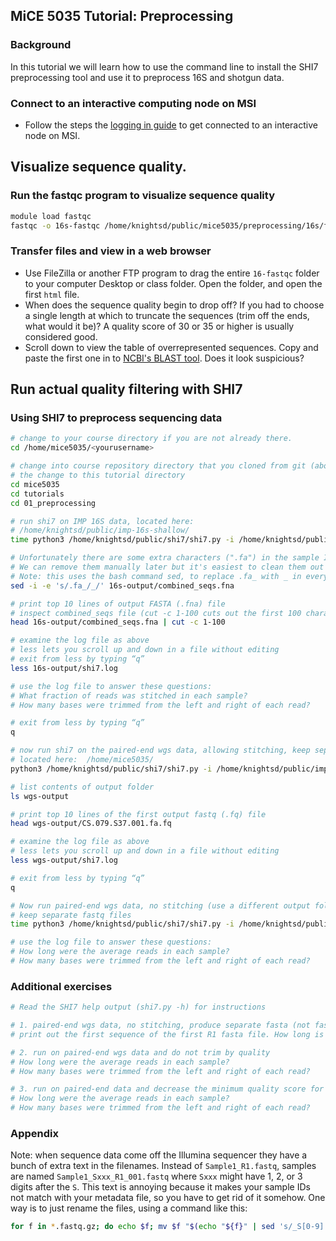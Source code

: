 ## MiCE 5035 Tutorial: Preprocessing

### Background
In this tutorial we will learn how to use the command line to
install the SHI7 preprocessing tool and use it to preprocess 16S and shotgun data.

### Connect to an interactive computing node on MSI
- Follow the steps the [logging in guide](../../logging_in.md) to get connected to an interactive node on MSI.

## Visualize sequence quality. 
### Run the fastqc program to visualize sequence quality
```bash
module load fastqc
fastqc -o 16s-fastqc /home/knightsd/public/mice5035/preprocessing/16s/fastq
```

### Transfer files and view in a web browser
- Use FileZilla or another FTP program to drag the entire `16-fastqc` folder to your computer Desktop or class folder. Open the folder, and open the first `html` file.
- When does the sequence quality begin to drop off? If you had to choose a single length at which to truncate the sequences (trim off the ends, what would it be)? A quality score of 30 or 35 or higher is usually considered good.
- Scroll down to view the table of overrepresented sequences. Copy and paste the first one in to [NCBI's BLAST tool](https://blast.ncbi.nlm.nih.gov/Blast.cgi). Does it look suspicious?

## Run actual quality filtering with SHI7

### Using SHI7 to preprocess sequencing data

```bash
# change to your course directory if you are not already there.
cd /home/mice5035/<yourusername>

# change into course repository directory that you cloned from git (above).
# the change to this tutorial directory
cd mice5035
cd tutorials
cd 01_preprocessing

# run shi7 on IMP 16S data, located here:
# /home/knightsd/public/imp-16s-shallow/
time python3 /home/knightsd/public/shi7/shi7.py -i /home/knightsd/public/imp/16s-shallow/ -o 16s-output

# Unfortunately there are some extra characters (".fa") in the sample IDs in this file
# We can remove them manually later but it's easiest to clean them out of the seqs file now
# Note: this uses the bash command sed, to replace .fa_ with _ in every line.
sed -i -e 's/.fa_/_/' 16s-output/combined_seqs.fna

# print top 10 lines of output FASTA (.fna) file 
# inspect combined_seqs file (cut -c 1-100 cuts out the first 100 characters of each line)
head 16s-output/combined_seqs.fna | cut -c 1-100

# examine the log file as above
# less lets you scroll up and down in a file without editing
# exit from less by typing “q”
less 16s-output/shi7.log

# use the log file to answer these questions:
# What fraction of reads was stitched in each sample?
# How many bases were trimmed from the left and right of each read?

# exit from less by typing “q”
q

# now run shi7 on the paired-end wgs data, allowing stitching, keep separate fastq files
# located here:  /home/mice5035/
python3 /home/knightsd/public/shi7/shi7.py -i /home/knightsd/public/imp/wgs-shallow -o wgs-output --combine_fasta False --convert_fasta False

# list contents of output folder
ls wgs-output

# print top 10 lines of the first output fastq (.fq) file 
head wgs-output/CS.079.S37.001.fa.fq

# examine the log file as above
# less lets you scroll up and down in a file without editing
less wgs-output/shi7.log

# exit from less by typing “q”
q

# Now run paired-end wgs data, no stitching (use a different output folder!)
# keep separate fastq files
time python3 /home/knightsd/public/shi7/shi7.py -i /home/knightsd/public/imp/wgs-shallow -o wgs-output-no-stitch --combine_fasta False --convert_fasta False --flash False

# use the log file to answer these questions:
# How long were the average reads in each sample?
# How many bases were trimmed from the left and right of each read?
```

### Additional exercises
```bash
# Read the SHI7 help output (shi7.py -h) for instructions

# 1. paired-end wgs data, no stitching, produce separate fasta (not fastq) files
# print out the first sequence of the first R1 fasta file. How long is it?

# 2. run on paired-end wgs data and do not trim by quality
# How long were the average reads in each sample?
# How many bases were trimmed from the left and right of each read?

# 3. run on paired-end data and decrease the minimum quality score for trimming
# How long were the average reads in each sample?
# How many bases were trimmed from the left and right of each read?
```

### Appendix
Note: when sequence data come off the Illumina sequencer they have a bunch of extra text in the filenames. Instead of `Sample1_R1.fastq`, samples are named `Sample1_Sxxx_R1_001.fastq` where `Sxxx` might have 1, 2, or 3 digits after the `S`. This text is annoying because it makes your sample IDs not match with your metadata file, so you have to get rid of it somehow. One way is to just rename the files, using a command like this:
```bash
for f in *.fastq.gz; do echo $f; mv $f "$(echo "${f}" | sed 's/_S[0-9][0-9]*_R\([1-2]\)_001/_R\1/')"; done
```

